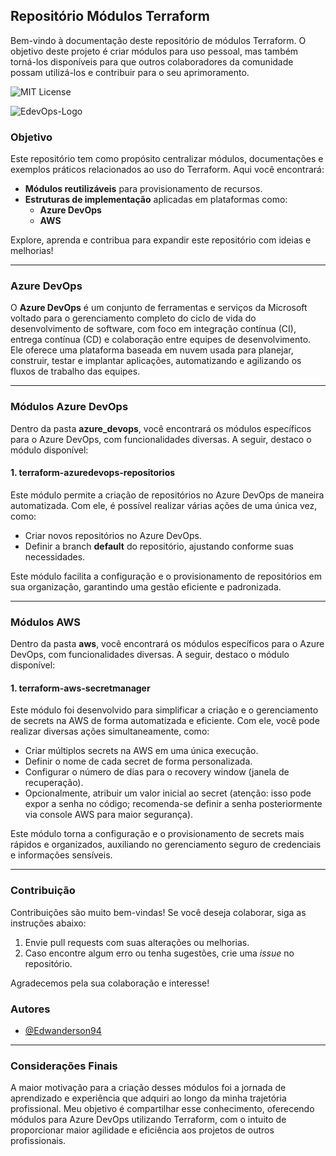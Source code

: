 
## Repositório Módulos Terraform

Bem-vindo à documentação deste repositório de módulos Terraform. O objetivo deste projeto é criar módulos para uso pessoal, mas também torná-los disponíveis para que outros colaboradores da comunidade possam utilizá-los e contribuir para o seu aprimoramento.

<p>
  <img src="https://img.shields.io/badge/License-MIT-green.svg" alt="MIT License" />
</p>

![EdevOps-Logo](https://i.imgur.com/LVpNbS0.png)

### Objetivo

Este repositório tem como propósito centralizar módulos, documentações e exemplos práticos relacionados ao uso do Terraform. Aqui você encontrará:

- **Módulos reutilizáveis** para provisionamento de recursos.
- **Estruturas de implementação** aplicadas em plataformas como:
  - **Azure DevOps**
  - **AWS**

Explore, aprenda e contribua para expandir este repositório com ideias e melhorias!

---

### Azure DevOps

O **Azure DevOps** é um conjunto de ferramentas e serviços da Microsoft voltado para o gerenciamento completo do ciclo de vida do desenvolvimento de software, com foco em integração contínua (CI), entrega contínua (CD) e colaboração entre equipes de desenvolvimento. Ele oferece uma plataforma baseada em nuvem usada para planejar, construir, testar e implantar aplicações, automatizando e agilizando os fluxos de trabalho das equipes.

---

### Módulos Azure DevOps

Dentro da pasta **azure_devops**, você encontrará os módulos específicos para o Azure DevOps, com funcionalidades diversas. A seguir, destaco o módulo disponível:

#### 1. **terraform-azuredevops-repositorios**

Este módulo permite a criação de repositórios no Azure DevOps de maneira automatizada. Com ele, é possível realizar várias ações de uma única vez, como:

- Criar novos repositórios no Azure DevOps.
- Definir a branch **default** do repositório, ajustando conforme suas necessidades.

Este módulo facilita a configuração e o provisionamento de repositórios em sua organização, garantindo uma gestão eficiente e padronizada.

---

### Módulos AWS 

Dentro da pasta **aws**, você encontrará os módulos específicos para o Azure DevOps, com funcionalidades diversas. A seguir, destaco o módulo disponível:

#### 1. **terraform-aws-secretmanager**

Este módulo foi desenvolvido para simplificar a criação e o gerenciamento de secrets na AWS de forma automatizada e eficiente. Com ele, você pode realizar diversas ações simultaneamente, como:

- Criar múltiplos secrets na AWS em uma única execução.
- Definir o nome de cada secret de forma personalizada.
- Configurar o número de dias para o recovery window (janela de recuperação).
- Opcionalmente, atribuir um valor inicial ao secret (atenção: isso pode expor a senha no código; recomenda-se definir a senha posteriormente via console AWS para maior segurança).

Este módulo torna a configuração e o provisionamento de secrets mais rápidos e organizados, auxiliando no gerenciamento seguro de credenciais e informações sensíveis.

---

### Contribuição

Contribuições são muito bem-vindas! Se você deseja colaborar, siga as instruções abaixo:

1. Envie pull requests com suas alterações ou melhorias.
2. Caso encontre algum erro ou tenha sugestões, crie uma *issue* no repositório.

Agradecemos pela sua colaboração e interesse!

### Autores

- [@Edwanderson94](https://github.com/Edwanderson94)

---

### Considerações Finais

A maior motivação para a criação desses módulos foi a jornada de aprendizado e experiência que adquiri ao longo da minha trajetória profissional. Meu objetivo é compartilhar esse conhecimento, oferecendo módulos para Azure DevOps utilizando Terraform, com o intuito de proporcionar maior agilidade e eficiência aos projetos de outros profissionais.